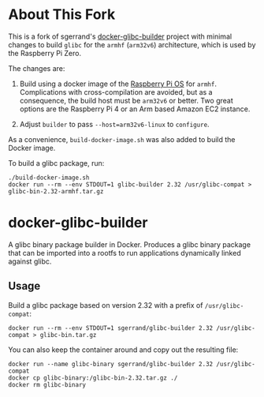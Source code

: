 # About This Fork

This is a fork of sgerrand's
[docker-glibc-builder](https://github.com/sgerrand/docker-glibc-builder)
project with minimal changes to build `glibc` for the `armhf` (`arm32v6`)
architecture, which is used by the Raspberry Pi Zero.

The changes are:

1. Build using a docker image of the [Raspberry Pi OS](https://www.raspberrypi.org/downloads/raspberry-pi-os/)
   for `armhf`. Complications with cross-compilation are avoided, but as a
   consequence, the build host must be `arm32v6` or better. Two great options
   are the Raspberry Pi 4 or an Arm based Amazon EC2 instance.

2. Adjust `builder` to pass `--host=arm32v6-linux` to `configure`.

As a convenience, `build-docker-image.sh` was also added to build the Docker
image.

To build a glibc package, run:

    ./build-docker-image.sh
    docker run --rm --env STDOUT=1 glibc-builder 2.32 /usr/glibc-compat > glibc-bin-2.32-armhf.tar.gz

# docker-glibc-builder

A glibc binary package builder in Docker. Produces a glibc binary package that can be imported into a rootfs to run applications dynamically linked against glibc.

## Usage

Build a glibc package based on version 2.32 with a prefix of `/usr/glibc-compat`:

    docker run --rm --env STDOUT=1 sgerrand/glibc-builder 2.32 /usr/glibc-compat > glibc-bin.tar.gz

You can also keep the container around and copy out the resulting file:

    docker run --name glibc-binary sgerrand/glibc-builder 2.32 /usr/glibc-compat
    docker cp glibc-binary:/glibc-bin-2.32.tar.gz ./
    docker rm glibc-binary
